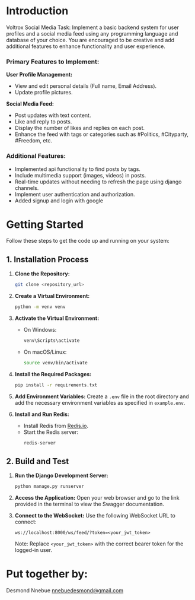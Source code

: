 # Introduction 
Voltrox Social Media Task: Implement a basic backend system for user profiles and a social media feed using any programming language and database of your choice. You are encouraged to be creative and add additional features to enhance functionality and user experience.

### Primary Features to Implement:

**User Profile Management:**
- View and edit personal details (Full name, Email Address).
- Update profile pictures.

**Social Media Feed:**
- Post updates with text content.
- Like and reply to posts.
- Display the number of likes and replies on each post.
- Enhance the feed with tags or categories such as #Politics, #Cityparty, #Freedom, etc.

### Additional Features:
- Implemented api functionality to find posts by tags.
- Include multimedia support (images, videos) in posts.
- Real-time updates without needing to refresh the page using django channels.
- Implement user authentication and authorization.
- Added signup and login with google 

# Getting Started

Follow these steps to get the code up and running on your system:

## 1. Installation Process

1. **Clone the Repository:**
   ```sh
   git clone <repository_url>
   ```

2. **Create a Virtual Environment:**
   ```sh
   python -m venv venv
   ```

3. **Activate the Virtual Environment:**
   - On Windows:
     ```sh
     venv\Scripts\activate
     ```
   - On macOS/Linux:
     ```sh
     source venv/bin/activate
     ```

4. **Install the Required Packages:**
   ```sh
   pip install -r requirements.txt
   ```

5. **Add Environment Variables:**
   Create a `.env` file in the root directory and add the necessary environment variables as specified in `example.env`.

6. **Install and Run Redis:**
   - Install Redis from [Redis.io](https://redis.io/download).
   - Start the Redis server:
     ```sh
     redis-server
     ```

## 2. Build and Test

1. **Run the Django Development Server:**
   ```sh
   python manage.py runserver
   ```

2. **Access the Application:**
   Open your web browser and go to the link provided in the terminal to view the Swagger documentation.

3. **Connect to the WebSocket:**
   Use the following WebSocket URL to connect:
   ```
   ws://localhost:8000/ws/feed/?token=<your_jwt_token>
   ```
   Note: Replace `<your_jwt_token>` with the correct bearer token for the logged-in user.


# Put together  by:
Desmond Nnebue
nnebuedesmond@gmail.com
